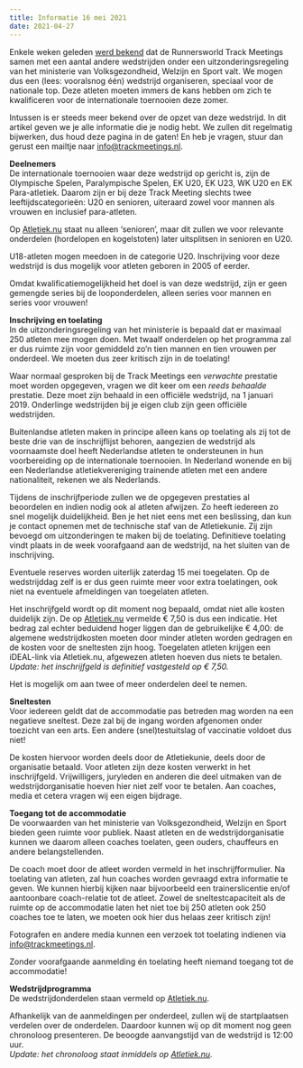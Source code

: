 ```yaml
---
title: Informatie 16 mei 2021
date: 2021-04-27
---
```

Enkele weken geleden [werd bekend][1] dat de Runnersworld Track Meetings samen met een aantal andere wedstrijden onder een uitzonderingsregeling van het ministerie van Volksgezondheid, Welzijn en Sport valt. We mogen dus een (lees: vooralsnog één) wedstrijd organiseren, speciaal voor de nationale top. Deze atleten moeten immers de kans hebben om zich te kwalificeren voor de internationale toernooien deze zomer.

Intussen is er steeds meer bekend over de opzet van deze wedstrijd. In dit artikel geven we je alle informatie die je nodig hebt. We zullen dit regelmatig bijwerken, dus houd deze pagina in de gaten! En heb je vragen, stuur dan gerust een mailtje naar <info@trackmeetings.nl>.

**Deelnemers**  
De internationale toernooien waar deze wedstrijd op gericht is, zijn de Olympische Spelen, Paralympische Spelen, EK U20, EK U23, WK U20 en EK Para-atletiek. Daarom zijn er bij deze Track Meeting slechts twee leeftijdscategorieën: U20 en senioren, uiteraard zowel voor mannen als vrouwen en inclusief para-atleten.

Op [Atletiek.nu][2] staat nu alleen &#8216;senioren&#8217;, maar dit zullen we voor relevante onderdelen (hordelopen en kogelstoten) later uitsplitsen in senioren en U20.

U18-atleten mogen meedoen in de categorie U20. Inschrijving voor deze wedstrijd is dus mogelijk voor atleten geboren in 2005 of eerder.

Omdat kwalificatiemogelijkheid het doel is van deze wedstrijd, zijn er geen gemengde series bij de looponderdelen, alleen series voor mannen en series voor vrouwen!

**Inschrijving en toelating**  
In de uitzonderingsregeling van het ministerie is bepaald dat er maximaal 250 atleten mee mogen doen. Met twaalf onderdelen op het programma zal er dus ruimte zijn voor gemiddeld zo&#8217;n tien mannen en tien vrouwen per onderdeel. We moeten dus zeer kritisch zijn in de toelating!

Waar normaal gesproken bij de Track Meetings een _verwachte_ prestatie moet worden opgegeven, vragen we dit keer om een _reeds behaalde_ prestatie. Deze moet zijn behaald in een officiële wedstrijd, na 1 januari 2019. Onderlinge wedstrijden bij je eigen club zijn geen officiële wedstrijden.

Buitenlandse atleten maken in principe alleen kans op toelating als zij tot de beste drie van de inschrijflijst behoren, aangezien de wedstrijd als voornaamste doel heeft Nederlandse atleten te ondersteunen in hun voorbereiding op de internationale toernooien. In Nederland wonende en bij een Nederlandse atletiekvereniging trainende atleten met een andere nationaliteit, rekenen we als Nederlands.

Tijdens de inschrijfperiode zullen we de opgegeven prestaties al beoordelen en indien nodig ook al atleten afwijzen. Zo heeft iedereen zo snel mogelijk duidelijkheid. Ben je het niet eens met een beslissing, dan kun je contact opnemen met de technische staf van de Atletiekunie. Zij zijn bevoegd om uitzonderingen te maken bij de toelating. Definitieve toelating vindt plaats in de week voorafgaand aan de wedstrijd, na het sluiten van de inschrijving.

Eventuele reserves worden uiterlijk zaterdag 15 mei toegelaten. Op de wedstrijddag zelf is er dus geen ruimte meer voor extra toelatingen, ook niet na eventuele afmeldingen van toegelaten atleten.

Het inschrijfgeld wordt op dit moment nog bepaald, omdat niet alle kosten duidelijk zijn. De op [Atletiek.nu][2] vermelde € 7,50 is dus een indicatie. Het bedrag zal echter beduidend hoger liggen dan de gebruikelijke € 4,00: de algemene wedstrijdkosten moeten door minder atleten worden gedragen en de kosten voor de sneltesten zijn hoog. Toegelaten atleten krijgen een iDEAL-link via Atletiek.nu, afgewezen atleten hoeven dus niets te betalen.  
_Update: het inschrijfgeld is definitief vastgesteld op € 7,50._

Het is mogelijk om aan twee of meer onderdelen deel te nemen.

**Sneltesten**  
Voor iedereen geldt dat de accommodatie pas betreden mag worden na een negatieve sneltest. Deze zal bij de ingang worden afgenomen onder toezicht van een arts. Een andere (snel)testuitslag of vaccinatie voldoet dus niet!

De kosten hiervoor worden deels door de Atletiekunie, deels door de organisatie betaald. Voor atleten zijn deze kosten verwerkt in het inschrijfgeld. Vrijwilligers, juryleden en anderen die deel uitmaken van de wedstrijdorganisatie hoeven hier niet zelf voor te betalen. Aan coaches, media et cetera vragen wij een eigen bijdrage.

**Toegang tot de accommodatie**  
De voorwaarden van het ministerie van Volksgezondheid, Welzijn en Sport bieden geen ruimte voor publiek. Naast atleten en de wedstrijdorganisatie kunnen we daarom alleen coaches toelaten, geen ouders, chauffeurs en andere belangstellenden.

De coach moet door de atleet worden vermeld in het inschrijfformulier. Na toelating van atleten, zal hun coaches worden gevraagd extra informatie te geven. We kunnen hierbij kijken naar bijvoorbeeld een trainerslicentie en/of aantoonbare coach-relatie tot de atleet. Zowel de sneltestcapaciteit als de ruimte op de accommodatie laten het niet toe bij 250 atleten ook 250 coaches toe te laten, we moeten ook hier dus helaas zeer kritisch zijn!

Fotografen en andere media kunnen een verzoek tot toelating indienen via <info@trackmeetings.nl>.

Zonder voorafgaande aanmelding én toelating heeft niemand toegang tot de accommodatie!

**Wedstrijdprogramma**  
De wedstrijdonderdelen staan vermeld op [Atletiek.nu][2].

Afhankelijk van de aanmeldingen per onderdeel, zullen wij de startplaatsen verdelen over de onderdelen. Daardoor kunnen wij op dit moment nog geen chronoloog presenteren. De beoogde aanvangstijd van de wedstrijd is 12:00 uur.  
_Update: het chronoloog staat inmiddels op [Atletiek.nu][2]._

 [1]: https://www.trackmeetings.nl/2021/04/07/seizoensupdate-2021/
 [2]: https://www.atletiek.nu/wedstrijd/main/35301/